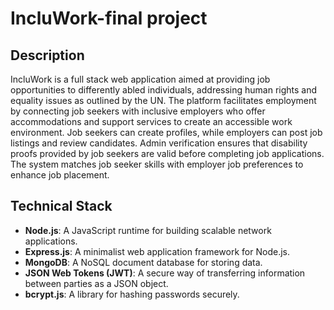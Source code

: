 # IncluWork-final project

## Description
IncluWork is a full stack web application aimed at providing job opportunities to differently abled individuals, addressing human rights and equality issues as outlined by the UN. The platform facilitates employment by connecting job seekers with inclusive employers who offer accommodations and support services to create an accessible work environment. Job seekers can create profiles, while employers can post job listings and review candidates. Admin verification ensures that disability proofs provided by job seekers are valid before completing job applications. The system matches job seeker skills with employer job preferences to enhance job placement.

## Technical Stack

- **Node.js**: A JavaScript runtime for building scalable network applications.
- **Express.js**: A minimalist web application framework for Node.js.
- **MongoDB**: A NoSQL document database for storing data.
- **JSON Web Tokens (JWT)**: A secure way of transferring information between parties as a JSON object.
- **bcrypt.js**: A library for hashing passwords securely.
